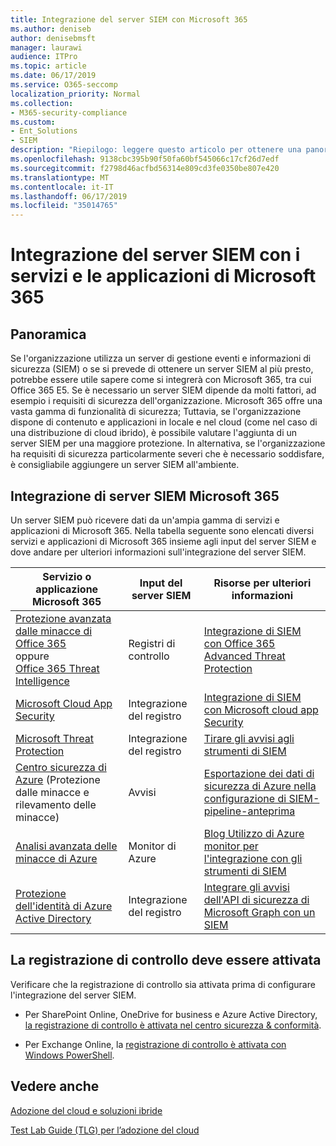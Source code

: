 ```yaml
---
title: Integrazione del server SIEM con Microsoft 365
ms.author: deniseb
author: denisebmsft
manager: laurawi
audience: ITPro
ms.topic: article
ms.date: 06/17/2019
ms.service: O365-seccomp
localization_priority: Normal
ms.collection:
- M365-security-compliance
ms.custom:
- Ent_Solutions
- SIEM
description: "Riepilogo: leggere questo articolo per ottenere una panoramica dell'integrazione del server SIEM con Microsoft 365."
ms.openlocfilehash: 9138cbc395b90f50fa60bf545066c17cf26d7edf
ms.sourcegitcommit: f2798d46acfbd56314e809cd3fe0350be807e420
ms.translationtype: MT
ms.contentlocale: it-IT
ms.lasthandoff: 06/17/2019
ms.locfileid: "35014765"
---
```

# <a name="siem-server-integration-with-microsoft-365-services-and-applications"></a>Integrazione del server SIEM con i servizi e le applicazioni di Microsoft 365

## <a name="overview"></a>Panoramica

Se l'organizzazione utilizza un server di gestione eventi e informazioni di sicurezza (SIEM) o se si prevede di ottenere un server SIEM al più presto, potrebbe essere utile sapere come si integrerà con Microsoft 365, tra cui Office 365 E5. Se è necessario un server SIEM dipende da molti fattori, ad esempio i requisiti di sicurezza dell'organizzazione. Microsoft 365 offre una vasta gamma di funzionalità di sicurezza; Tuttavia, se l'organizzazione dispone di contenuto e applicazioni in locale e nel cloud (come nel caso di una distribuzione di cloud ibrido), è possibile valutare l'aggiunta di un server SIEM per una maggiore protezione. In alternativa, se l'organizzazione ha requisiti di sicurezza particolarmente severi che è necessario soddisfare, è consigliabile aggiungere un server SIEM all'ambiente.

## <a name="siem-server-integration-microsoft-365"></a>Integrazione di server SIEM Microsoft 365

Un server SIEM può ricevere dati da un'ampia gamma di servizi e applicazioni di Microsoft 365. Nella tabella seguente sono elencati diversi servizi e applicazioni di Microsoft 365 insieme agli input del server SIEM e dove andare per ulteriori informazioni sull'integrazione del server SIEM. 

| Servizio o applicazione Microsoft 365 | Input del server SIEM | Risorse per ulteriori informazioni |
| --- | --- | --- |
| [Protezione avanzata dalle minacce di Office 365](office-365-atp.md) <br/>oppure<br/>[Office 365 Threat Intelligence](office-365-ti.md) | Registri di controllo | [Integrazione di SIEM con Office 365 Advanced Threat Protection](siem-integration-with-office-365-ti.md) |
| [Microsoft Cloud App Security](https://docs.microsoft.com/cloud-app-security/what-is-cloud-app-security) | Integrazione del registro | [Integrazione di SIEM con Microsoft cloud app Security](https://docs.microsoft.com/cloud-app-security/siem) |
| [Microsoft Threat Protection](https://docs.microsoft.com/windows/security/threat-protection/) | Integrazione del registro | [Tirare gli avvisi agli strumenti di SIEM](https://docs.microsoft.com/windows/security/threat-protection/microsoft-defender-atp/configure-siem) |
| [Centro sicurezza di Azure](https://docs.microsoft.com/azure/security-center/security-center-intro) (Protezione dalle minacce e rilevamento delle minacce) | Avvisi | [Esportazione dei dati di sicurezza di Azure nella configurazione di SIEM-pipeline-anteprima](https://docs.microsoft.com/azure/security-center/security-center-export-data-to-siem) |
|[Analisi avanzata delle minacce di Azure](https://docs.microsoft.com/azure/security/azure-threat-detection) | Monitor di Azure | [Blog Utilizzo di Azure monitor per l'integrazione con gli strumenti di SIEM](https://azure.microsoft.com/blog/use-azure-monitor-to-integrate-with-siem-tools) |
|[Protezione dell'identità di Azure Active Directory](https://docs.microsoft.com/azure/active-directory/identity-protection/overview) |Integrazione del registro |[Integrare gli avvisi dell'API di sicurezza di Microsoft Graph con un SIEM](https://docs.microsoft.com/graph/security-siemintegration) |


## <a name="audit-logging-must-be-turned-on"></a>La registrazione di controllo deve essere attivata

Verificare che la registrazione di controllo sia attivata prima di configurare l'integrazione del server SIEM. 

- Per SharePoint Online, OneDrive for business e Azure Active Directory, [la registrazione di controllo è attivata nel centro sicurezza & conformità](https://docs.microsoft.com/office365/securitycompliance/turn-audit-log-search-on-or-off).

- Per Exchange Online, la [registrazione di controllo è attivata con Windows PowerShell](https://docs.microsoft.com/office365/securitycompliance/enable-mailbox-auditing).
 
## <a name="see-also"></a>Vedere anche

[Adozione del cloud e soluzioni ibride](https://docs.microsoft.com/office365/enterprise/cloud-adoption-and-hybrid-solutions)
  
[Test Lab Guide (TLG) per l’adozione del cloud](https://docs.microsoft.com/office365/enterprise/cloud-adoption-test-lab-guides-tlgs)


